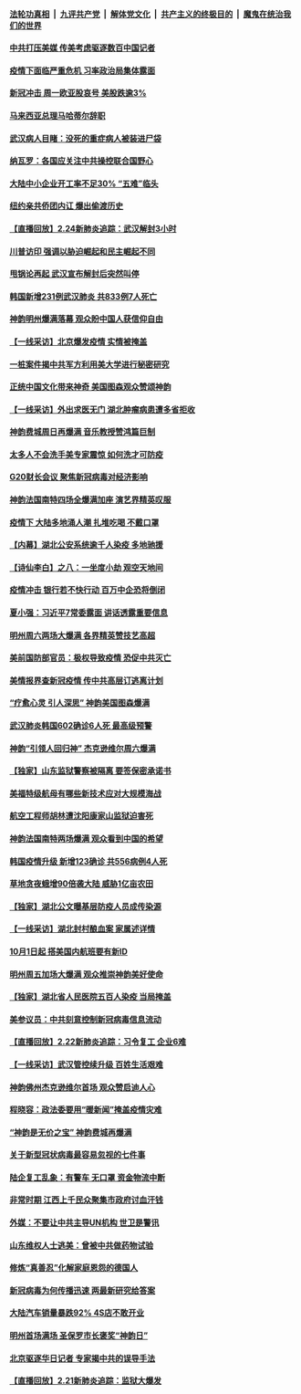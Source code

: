 ####  [法轮功真相](../../../../basic/blob/master/README.md?t=02251039) &nbsp;|&nbsp; [九评共产党](../../../../9ping.md/blob/master/README.md?t=02251039) &nbsp;|&nbsp; [解体党文化](../../../../jtdwh.md/blob/master/README.md?t=02251039)  &nbsp;|&nbsp; [共产主义的终极目的](../../../../gczydzjmd.md/blob/master/README.md?t=02251039) &nbsp;|&nbsp; [魔鬼在统治我们的世界](../../../../mgztzwmdsj.md/blob/master/README.md?t=02251039) 

#### [中共打压美媒 传美考虑驱逐数百中国记者](../pages/nf4514/n11893178.md?t=02251039) 

#### [疫情下面临严重危机  习率政治局集体露面](../pages/nf4514/n11893305.md?t=02251039) 

#### [新冠冲击 周一欧亚股哀号 美股跌逾3%](../pages/nf4514/n11892648.md?t=02251039) 

#### [马来西亚总理马哈蒂尔辞职](../pages/nf4514/n11892792.md?t=02251039) 

#### [武汉病人目睹：没死的重症病人被装进尸袋](../pages/nf4514/n11892728.md?t=02251039) 

#### [纳瓦罗：各国应关注中共操控联合国野心](../pages/nf4514/n11892856.md?t=02251039) 

#### [大陆中小企业开工率不足30% “五难”临头](../pages/nf4514/n11892702.md?t=02251039) 

#### [纽约亲共侨团内讧 爆出偷渡历史](../pages/nf4514/n11891235.md?t=02251039) 

#### [【直播回放】2.24新肺炎追踪：武汉解封3小时](../pages/nf4514/n11892242.md?t=02251039) 

#### [川普访印 强调以胁迫崛起和民主崛起不同](../pages/nf4514/n11891855.md?t=02251039) 

#### [甩锅论再起 武汉宣布解封后突然叫停](../pages/nf4514/n11891989.md?t=02251039) 

#### [韩国新增231例武汉肺炎 共833例7人死亡](../pages/nf4514/n11891919.md?t=02251039) 

#### [神韵明州爆满落幕 观众盼中国人获信仰自由](../pages/nf4514/n11891826.md?t=02251039) 

#### [【一线采访】北京爆发疫情 实情被掩盖](../pages/nf4514/n11891627.md?t=02251039) 

#### [一桩案件揭中共军方利用美大学进行秘密研究](../pages/nf4514/n11891206.md?t=02251039) 

#### [正统中国文化带来神奇 美国图森观众赞颂神韵](../pages/nf4514/n11891434.md?t=02251039) 

#### [【一线采访】外出求医无门 湖北肿瘤病患遭多省拒收](../pages/nf4514/n11891119.md?t=02251039) 

#### [神韵费城周日再爆满 音乐教授赞鸿篇巨制](../pages/nf4514/n11890995.md?t=02251039) 

#### [太多人不会洗手美专家震惊 如何洗才可防疫](../pages/nf4514/n11875866.md?t=02251039) 

#### [G20财长会议 聚焦新冠病毒对经济影响](../pages/nf4514/n11890400.md?t=02251039) 

#### [神韵法国南特四场全爆满加座 演艺界精英叹服](../pages/nf4514/n11890586.md?t=02251039) 

#### [疫情下 大陆多地涌人潮 扎堆吃喝 不戴口罩](../pages/nf4514/n11890199.md?t=02251039) 

#### [【内幕】湖北公安系统逾千人染疫 多地驰援](../pages/nf4514/n11888526.md?t=02251039) 

#### [【诗仙李白】之八：一坐度小劫 观空天地间](../pages/nf4514/n11880859.md?t=02251039) 

#### [疫情冲击 银行若不快行动 百万中企恐将倒闭](../pages/nf4514/n11890255.md?t=02251039) 

#### [夏小强：习近平7常委露面 讲话透露重要信息](../pages/nf4514/n11890133.md?t=02251039) 

#### [明州周六两场大爆满 各界精英赞技艺高超](../pages/nf4514/n11890029.md?t=02251039) 

#### [美前国防部官员：极权导致疫情 恐促中共灭亡](../pages/nf4514/n11889092.md?t=02251039) 

#### [美情报界查新冠疫情 传中共高层订逃离计划](../pages/nf4514/n11888161.md?t=02251039) 

#### [“疗愈心灵 引人深思” 神韵美国图森爆满](../pages/nf4514/n11889889.md?t=02251039) 

#### [武汉肺炎韩国602确诊6人死 最高级预警](../pages/nf4514/n11889715.md?t=02251039) 

#### [神韵“引领人回归神” 杰克逊维尔周六爆满](../pages/nf4514/n11889630.md?t=02251039) 

#### [【独家】山东监狱警察被隔离 要签保密承诺书](../pages/nf4514/n11889454.md?t=02251039) 

#### [美福特级航母有哪些新技术应对大规模海战](../pages/nf4514/n11882087.md?t=02251039) 

#### [航空工程师胡林遭沈阳康家山监狱迫害死](../pages/nf4514/n11888407.md?t=02251039) 

#### [神韵法国南特两场爆满 观众看到中国的希望](../pages/nf4514/n11888918.md?t=02251039) 

#### [韩国疫情升级 新增123确诊 共556病例4人死](../pages/nf4514/n11888882.md?t=02251039) 

#### [草地贪夜蛾增90倍袭大陆 威胁1亿亩农田](../pages/nf4514/n11888493.md?t=02251039) 

#### [【独家】湖北公文曝基层防疫人员成传染源](../pages/nf4514/n11887125.md?t=02251039) 

#### [【一线采访】湖北封村酿血案 家属述详情](../pages/nf4514/n11888368.md?t=02251039) 

#### [10月1日起 搭美国内航班要有新ID](../pages/nf4514/n11888243.md?t=02251039) 

#### [明州周五加场大爆满 观众推崇神韵美好使命](../pages/nf4514/n11888062.md?t=02251039) 

#### [【独家】湖北省人民医院五百人染疫 当局掩盖](../pages/nf4514/n11888080.md?t=02251039) 

#### [美参议员：中共刻意控制新冠病毒信息流动](../pages/nf4514/n11887949.md?t=02251039) 

#### [【直播回放】2.22新肺炎追踪：习令复工 企业6难](../pages/nf4514/n11887888.md?t=02251039) 

#### [【一线采访】武汉管控续升级 百姓生活艰难](../pages/nf4514/n11886970.md?t=02251039) 

#### [神韵佛州杰克逊维尔首场 观众赞启迪人心](../pages/nf4514/n11887811.md?t=02251039) 

#### [程晓容：政法委要用“暖新闻”掩盖疫情灾难](../pages/nf4514/n11887567.md?t=02251039) 

#### [“神韵是无价之宝” 神韵费城再爆满](../pages/nf4514/n11887726.md?t=02251039) 

#### [关于新型冠状病毒最容易忽视的七件事](../pages/nf4514/n11886753.md?t=02251039) 

#### [陆企复工乱象：有警车 无口罩 资金物流中断](../pages/nf4514/n11886914.md?t=02251039) 

#### [非常时期 江西上千民众聚集市政府讨血汗钱](../pages/nf4514/n11886708.md?t=02251039) 

#### [外媒：不要让中共主导UN机构 世卫是警讯](../pages/nf4514/n11886401.md?t=02251039) 

#### [山东维权人士逃美：曾被中共做药物试验](../pages/nf4514/n11884557.md?t=02251039) 

#### [修炼“真善忍”化解家庭恩怨的德国人](../pages/nf4514/n11886559.md?t=02251039) 

#### [新冠病毒为何传播迅速 两最新研究给答案](../pages/nf4514/n11886505.md?t=02251039) 

#### [大陆汽车销量暴跌92% 4S店不敢开业](../pages/nf4514/n11886391.md?t=02251039) 

#### [明州首场满场 圣保罗市长褒奖“神韵日”](../pages/nf4514/n11886134.md?t=02251039) 

#### [北京驱逐华日记者 专家揭中共的误导手法](../pages/nf4514/n11886124.md?t=02251039) 

#### [【直播回放】2.21新肺炎追踪：监狱大爆发](../pages/nf4514/n11886081.md?t=02251039) 

